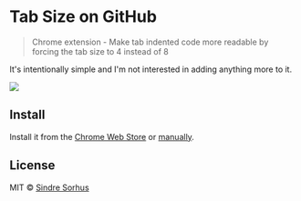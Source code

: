 # Tab Size on GitHub

> Chrome extension - Make tab indented code more readable by forcing the tab size to 4 instead of 8

It's intentionally simple and I'm not interested in adding anything more to it.

![](screenshot.png)


## Install

Install it from the [Chrome Web Store](https://chrome.google.com/webstore/detail/tab-size-on-github/ofjbgncegkdemndciafljngjbdpfmbkn) or [manually](http://superuser.com/a/247654/6877).


## License

MIT © [Sindre Sorhus](https://sindresorhus.com)
